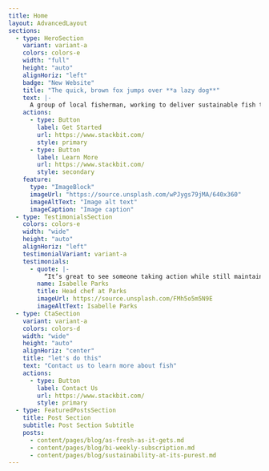 ```yaml
---
title: Home
layout: AdvancedLayout
sections:
  - type: HeroSection
    variant: variant-a
    colors: colors-e
    width: "full"
    height: "auto"
    alignHoriz: "left"
    badge: "New Website"
    title: "The quick, brown fox jumps over **a lazy dog**"
    text: |-
      A group of local fisherman, working to deliver sustainable fish to your table. Each fish you buy, helps support fishing regulations and laws, to help sustain a better future for our waters, our food, and our globe.
    actions:
      - type: Button
        label: Get Started
        url: https://www.stackbit.com/
        style: primary
      - type: Button
        label: Learn More
        url: https://www.stackbit.com/
        style: secondary
    feature:
      type: "ImageBlock"
      imageUrl: "https://source.unsplash.com/wPJygs79jMA/640x360"
      imageAltText: "Image alt text"
      imageCaption: "Image caption"
  - type: TestimonialsSection
    colors: colors-e
    width: "wide"
    height: "auto"
    alignHoriz: "left"
    testimonialVariant: variant-a
    testimonials:
      - quote: |-
          “It’s great to see someone taking action while still maintaining a sustainable fish supply to home cooks.”
        name: Isabelle Parks
        title: Head chef at Parks
        imageUrl: https://source.unsplash.com/FMh5o5m5N9E
        imageAltText: Isabelle Parks
  - type: CtaSection
    variant: variant-a
    colors: colors-d
    width: "wide"
    height: "auto"
    alignHoriz: "center"
    title: "let's do this"
    text: "Contact us to learn more about fish"
    actions:
      - type: Button
        label: Contact Us
        url: https://www.stackbit.com/
        style: primary
  - type: FeaturedPostsSection
    title: Post Section
    subtitle: Post Section Subtitle
    posts:
      - content/pages/blog/as-fresh-as-it-gets.md
      - content/pages/blog/bi-weekly-subscription.md
      - content/pages/blog/sustainability-at-its-purest.md
---
```

